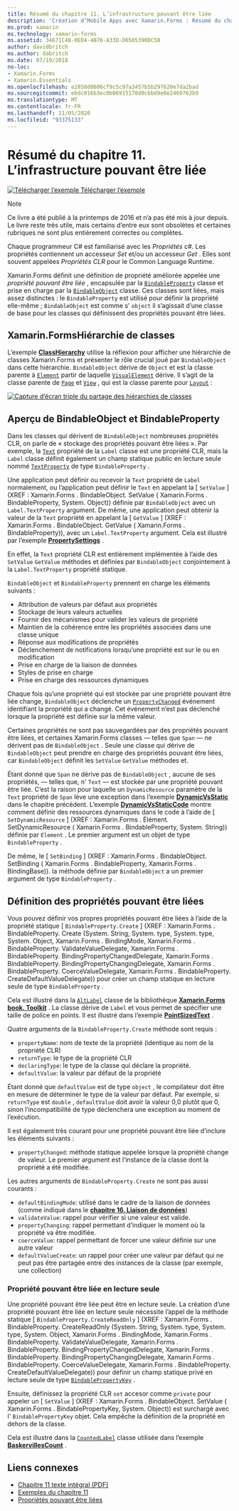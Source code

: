 ```yaml
---
title: Résumé du chapitre 11. L’infrastructure pouvant être liée
description: 'Création d’Mobile Apps avec Xamarin.Forms : Résumé du chapitre 11. L’infrastructure pouvant être liée'
ms.prod: xamarin
ms.technology: xamarin-forms
ms.assetid: 34671C48-0ED4-4B76-A33D-D6505390DC5B
author: davidbritch
ms.author: dabritch
ms.date: 07/19/2018
no-loc:
- Xamarin.Forms
- Xamarin.Essentials
ms.openlocfilehash: e2858d0606cf9c5c97a3457b5b29f620e7da2bad
ms.sourcegitcommit: ebdc016b3ec0b06915170d0cbbd9e0e2469763b9
ms.translationtype: MT
ms.contentlocale: fr-FR
ms.lasthandoff: 11/05/2020
ms.locfileid: "93375133"
---
```

# <a name="summary-of-chapter-11-the-bindable-infrastructure"></a>Résumé du chapitre 11. L’infrastructure pouvant être liée

[![Télécharger l’exemple](~/media/shared/download.png) Télécharger l’exemple](https://github.com/xamarin/xamarin-forms-book-samples/tree/master/Chapter11)

> [!NOTE]
> Ce livre a été publié à la printemps de 2016 et n’a pas été mis à jour depuis. Le livre reste très utile, mais certains d’entre eux sont obsolètes et certaines rubriques ne sont plus entièrement correctes ou complètes.

Chaque programmeur C# est familiarisé avec les *Propriétés* c#. Les propriétés contiennent un accesseur *Set* et/ou un accesseur *Get* . Elles sont souvent appelées *Propriétés CLR* pour le Common Language Runtime.

Xamarin.Forms définit une définition de propriété améliorée appelée une *propriété pouvant être liée* , encapsulée par la [`BindableProperty`](xref:Xamarin.Forms.BindableProperty) classe et prise en charge par la [`BindableObject`](xref:Xamarin.Forms.BindableObject) classe. Ces classes sont liées, mais assez distinctes : le `BindableProperty` est utilisé pour définir la propriété elle-même ; `BindableObject` est comme s' `object` il s’agissait d’une classe de base pour les classes qui définissent des propriétés pouvant être liées.

## <a name="the-no-locxamarinforms-class-hierarchy"></a>Xamarin.FormsHiérarchie de classes

L’exemple [**ClassHierarchy**](https://github.com/xamarin/xamarin-forms-book-samples/tree/master/Chapter11/ClassHierarchy) utilise la réflexion pour afficher une hiérarchie de classes Xamarin.Forms et présenter le rôle crucial joué par `BindableObject` dans cette hiérarchie. `BindableObject` dérive de `Object` et est la classe parente à [`Element`](xref:Xamarin.Forms.Element) partir de laquelle [`VisualElement`](xref:Xamarin.Forms.VisualElement) dérive. Il s’agit de la classe parente de [`Page`](xref:Xamarin.Forms.Page) et [`View`](xref:Xamarin.Forms.View) , qui est la classe parente pour [`Layout`](xref:Xamarin.Forms.Layout) :

[![Capture d’écran triple du partage des hiérarchies de classes](images/ch11fg01-small.png "Partage des hiérarchies de classes")](images/ch11fg01-large.png#lightbox "Partage des hiérarchies de classes")

## <a name="a-peek-into-bindableobject-and-bindableproperty"></a>Aperçu de BindableObject et BindableProperty

Dans les classes qui dérivent de `BindableObject` nombreuses propriétés CLR, on parle de « stockage des propriétés pouvant être liées ». Par exemple, la [`Text`](xref:Xamarin.Forms.Label.Text) propriété de la `Label` classe est une propriété CLR, mais la `Label` classe définit également un champ statique public en lecture seule nommé [`TextProperty`](xref:Xamarin.Forms.Label.TextProperty) de type `BindableProperty` .

Une application peut définir ou recevoir la `Text` propriété de `Label` normalement, ou l’application peut définir le `Text` en appelant la [ `SetValue` ] (XREF : Xamarin.Forms . BindableObject. SetValue ( Xamarin.Forms . BindableProperty, System. Object)) définie par `BindableObject` avec un `Label.TextProperty` argument. De même, une application peut obtenir la valeur de la `Text` propriété en appelant la [ `GetValue` ] (XREF : Xamarin.Forms . BindableObject. GetValue ( Xamarin.Forms . BindableProperty)), avec un `Label.TextProperty` argument. Cela est illustré par l’exemple [**PropertySettings**](https://github.com/xamarin/xamarin-forms-book-samples/tree/master/Chapter11/PropertySettings) .

En effet, la `Text` propriété CLR est entièrement implémentée à l’aide des `SetValue` `GetValue` méthodes et définies par `BindableObject` conjointement à la `Label.TextProperty` propriété statique.

`BindableObject` et `BindableProperty` prennent en charge les éléments suivants :

- Attribution de valeurs par défaut aux propriétés
- Stockage de leurs valeurs actuelles
- Fournir des mécanismes pour valider les valeurs de propriété
- Maintien de la cohérence entre les propriétés associées dans une classe unique
- Réponse aux modifications de propriétés
- Déclenchement de notifications lorsqu’une propriété est sur le ou en modification
- Prise en charge de la liaison de données
- Styles de prise en charge
- Prise en charge des ressources dynamiques

Chaque fois qu’une propriété qui est stockée par une propriété pouvant être liée change, `BindableObject` déclenche un [`PropertyChanged`](xref:Xamarin.Forms.BindableObject.PropertyChanged) événement identifiant la propriété qui a changé. Cet événement n’est pas déclenché lorsque la propriété est définie sur la même valeur.

Certaines propriétés ne sont pas sauvegardées par des propriétés pouvant être liées, et certaines Xamarin.Forms classes &mdash; telles que `Span` &mdash; ne dérivent pas de `BindableObject` . Seule une classe qui dérive de `BindableObject` peut prendre en charge des propriétés pouvant être liées, car `BindableObject` définit les `SetValue` `GetValue` méthodes et.

Étant donné que `Span` ne dérive pas de `BindableObject` , aucune de ses propriétés, &mdash; telles que, n' `Text` &mdash; est stockée par une propriété pouvant être liée. C’est la raison pour laquelle un `DynamicResource` paramètre de la `Text` propriété de `Span` lève une exception dans l’exemple [**DynamicVsStatic**](https://github.com/xamarin/xamarin-forms-book-samples/tree/master/Chapter10/DynamicVsStatic) dans le chapitre précédent. L’exemple [**DynamicVsStaticCode**](https://github.com/xamarin/xamarin-forms-book-samples/tree/master/Chapter11/DynamicVsStaticCode) montre comment définir des ressources dynamiques dans le code à l’aide de [ `SetDynamicResource` ] (XREF : Xamarin.Forms . Élément. SetDynamicResource ( Xamarin.Forms . BindableProperty, System. String)) définie par `Element` . Le premier argument est un objet de type `BindableProperty` .

De même, le [ `SetBinding` ] (XREF : Xamarin.Forms . BindableObject. SetBinding ( Xamarin.Forms . BindableProperty, Xamarin.Forms . BindingBase)). la méthode définie par `BindableObject` a un premier argument de type `BindableProperty` .

## <a name="defining-bindable-properties"></a>Définition des propriétés pouvant être liées

Vous pouvez définir vos propres propriétés pouvant être liées à l’aide de la propriété statique [ `BindableProperty.Create` ] (XREF : Xamarin.Forms . BindableProperty. Create (System. String, System. type, System. type, System. Object, Xamarin.Forms . BindingMode, Xamarin.Forms . BindableProperty. ValidateValueDelegate, Xamarin.Forms . BindableProperty. BindingPropertyChangedDelegate, Xamarin.Forms . BindableProperty. BindingPropertyChangingDelegate, Xamarin.Forms . BindableProperty. CoerceValueDelegate, Xamarin.Forms . BindableProperty. CreateDefaultValueDelegate)) pour créer un champ statique en lecture seule de type `BindableProperty` .

Cela est illustré dans la [`AltLabel`](https://github.com/xamarin/xamarin-forms-book-samples/blob/master/Libraries/Xamarin.FormsBook.Toolkit/Xamarin.FormsBook.Toolkit/AltLabel.cs) classe de la bibliothèque [**Xamarin.Forms book. Toolkit**](https://github.com/xamarin/xamarin-forms-book-samples/tree/master/Libraries/Xamarin.FormsBook.Toolkit) . La classe dérive de `Label` et vous permet de spécifier une taille de police en points. Il est illustré dans l’exemple [**PointSizedText**](https://github.com/xamarin/xamarin-forms-book-samples/tree/master/Chapter11/PointSizedText) .

Quatre arguments de la `BindableProperty.Create` méthode sont requis :

- `propertyName`: nom de texte de la propriété (identique au nom de la propriété CLR)
- `returnType`: le type de la propriété CLR
- `declaringType`: le type de la classe qui déclare la propriété.
- `defaultValue`: la valeur par défaut de la propriété

Étant donné que `defaultValue` est de type `object` , le compilateur doit être en mesure de déterminer le type de la valeur par défaut. Par exemple, si `returnType` est `double` , `defaultValue` doit avoir la valeur 0,0 plutôt que 0, sinon l’incompatibilité de type déclenchera une exception au moment de l’exécution.

Il est également très courant pour une propriété pouvant être liée d’inclure les éléments suivants :

- `propertyChanged`: méthode statique appelée lorsque la propriété change de valeur. Le premier argument est l’instance de la classe dont la propriété a été modifiée.

Les autres arguments de `BindableProperty.Create` ne sont pas aussi courants :

- `defaultBindingMode`: utilisé dans le cadre de la liaison de données (comme indiqué dans le [**chapitre 16. Liaison de données**](chapter16.md))
- `validateValue`: rappel pour vérifier si une valeur est valide.
- `propertyChanging`: rappel permettant d’indiquer le moment où la propriété va être modifiée.
- `coerceValue`: rappel permettant de forcer une valeur définie sur une autre valeur
- `defaultValueCreate`: un rappel pour créer une valeur par défaut qui ne peut pas être partagée entre des instances de la classe (par exemple, une collection)

### <a name="the-read-only-bindable-property"></a>Propriété pouvant être liée en lecture seule

Une propriété pouvant être liée peut être en lecture seule. La création d’une propriété pouvant être liée en lecture seule nécessite l’appel de la méthode statique [ `BindableProperty.CreateReadOnly` ] (XREF : Xamarin.Forms . BindableProperty. CreateReadOnly (System. String, System. type, System. type, System. Object, Xamarin.Forms . BindingMode, Xamarin.Forms . BindableProperty. ValidateValueDelegate, Xamarin.Forms . BindableProperty. BindingPropertyChangedDelegate, Xamarin.Forms . BindableProperty. BindingPropertyChangingDelegate, Xamarin.Forms . BindableProperty. CoerceValueDelegate, Xamarin.Forms . BindableProperty. CreateDefaultValueDelegate)) pour définir un champ statique privé en lecture seule de type [`BindablePropertyKey`](xref:Xamarin.Forms.BindablePropertyKey) .

Ensuite, définissez la propriété CLR `set` accesor comme `private` pour appeler un [ `SetValue` ] (XREF : Xamarin.Forms . BindableObject. SetValue ( Xamarin.Forms . BindablePropertyKey, System. Object)) est surchargé avec l' `BindablePropertyKey` objet. Cela empêche la définition de la propriété en dehors de la classe.

Cela est illustré dans la [`CountedLabel`](https://github.com/xamarin/xamarin-forms-book-samples/blob/master/Libraries/Xamarin.FormsBook.Toolkit/Xamarin.FormsBook.Toolkit/CountedLabel.cs) classe utilisée dans l’exemple  [**BaskervillesCount**](https://github.com/xamarin/xamarin-forms-book-samples/tree/master/Chapter11/BaskervillesCount) .

## <a name="related-links"></a>Liens connexes

- [Chapitre 11 texte intégral (PDF)](https://download.xamarin.com/developer/xamarin-forms-book/XamarinFormsBook-Ch11-Apr2016.pdf)
- [Exemples du chapitre 11](https://github.com/xamarin/xamarin-forms-book-samples/tree/master/Chapter11)
- [Propriétés pouvant être liées](~/xamarin-forms/xaml/bindable-properties.md)
